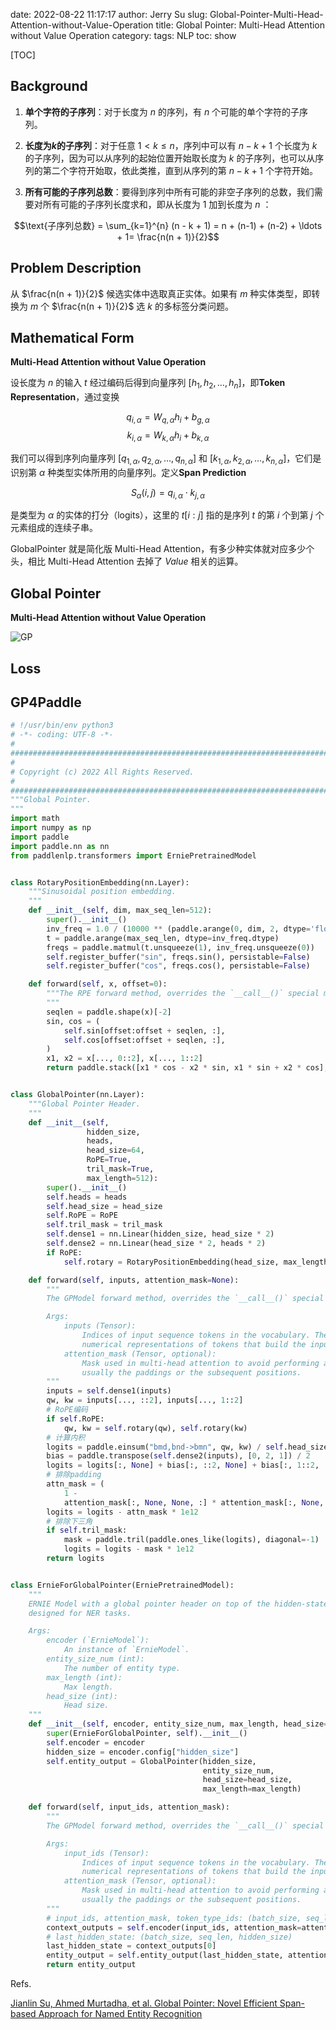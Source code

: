 date: 2022-08-22 11:17:17
author: Jerry Su
slug: Global-Pointer-Multi-Head-Attention-without-Value-Operation
title: Global Pointer: Multi-Head Attention without Value Operation
category: 
tags: NLP
toc: show

[TOC]

## Background

1. **单个字符的子序列**：对于长度为 $n$ 的序列，有 $n$ 个可能的单个字符的子序列。

2. **长度为$k$的子序列**：对于任意 $1 < k \leq n$，序列中可以有 $n - k + 1$ 个长度为 $k$ 的子序列，因为可以从序列的起始位置开始取长度为 $k$ 的子序列，也可以从序列的第二个字符开始取，依此类推，直到从序列的第 $n-k+1$ 个字符开始。

3. **所有可能的子序列总数**：要得到序列中所有可能的非空子序列的总数，我们需要对所有可能的子序列长度求和，即从长度为 1 加到长度为 $n$ ：

$$\text{子序列总数} = \sum_{k=1}^{n} (n - k + 1) = n + (n-1) + (n-2) + \ldots + 1=  \frac{n(n + 1)}{2}$$

## Problem Description

从 $\frac{n(n + 1)}{2}$ 候选实体中选取真正实体。如果有 $m$ 种实体类型，即转换为 $m$ 个 $\frac{n(n + 1)}{2}$ 选 $k$ 的多标签分类问题。

## Mathematical Form

**Multi-Head Attention without Value Operation**

设长度为 $n$ 的输入 $t$ 经过编码后得到向量序列 $[h_1, h_2, \ldots, h_n]$，即**Token Representation**，通过变换

$$q_{i, \alpha} = W_{q, \alpha} h_i + b_{g, \alpha}$$
$$k_{i, \alpha} = W_{k, \alpha} h_i + b_{k, \alpha}$$

我们可以得到序列向量序列 $[q_{1, \alpha}, q_{2, \alpha}, \ldots, q_{n, \alpha}]$ 和 $[k_{1, \alpha}, k_{2, \alpha}, \ldots, k_{n, \alpha}]$，它们是识别第 $\alpha$ 种类型实体所用的向量序列。定义**Span Prediction**

$$S_{\alpha}(i, j) = q_{i, \alpha} \cdot k_{j, \alpha}$$

是类型为 $\alpha$ 的实体的打分（logits），这里的 $t[i:j]$ 指的是序列 $t$ 的第 $i$ 个到第 $j$ 个元素组成的连续子串。

GlobalPointer 就是简化版 Multi-Head Attention，有多少种实体就对应多少个头，相比 Multi-Head Attention 去掉了 $Value$ 相关的运算。


## Global Pointer

**Multi-Head Attention without Value Operation**


![GP]({static}/images/GlobalPointer/GP.jpg)

## Loss

## GP4Paddle

```python
# !/usr/bin/env python3
# -*- coding: UTF-8 -*-
#
################################################################################
#
# Copyright (c) 2022 All Rights Reserved.
#
################################################################################
"""Global Pointer.
"""
import math
import numpy as np
import paddle
import paddle.nn as nn
from paddlenlp.transformers import ErniePretrainedModel


class RotaryPositionEmbedding(nn.Layer):
    """Sinusoidal position embedding.
    """
    def __init__(self, dim, max_seq_len=512):
        super().__init__()
        inv_freq = 1.0 / (10000 ** (paddle.arange(0, dim, 2, dtype='float32') / dim))
        t = paddle.arange(max_seq_len, dtype=inv_freq.dtype)
        freqs = paddle.matmul(t.unsqueeze(1), inv_freq.unsqueeze(0))
        self.register_buffer("sin", freqs.sin(), persistable=False)
        self.register_buffer("cos", freqs.cos(), persistable=False)

    def forward(self, x, offset=0):
        """The RPE forward method, overrides the `__call__()` special method.
        """
        seqlen = paddle.shape(x)[-2]
        sin, cos = (
            self.sin[offset:offset + seqlen, :],
            self.cos[offset:offset + seqlen, :],
        )
        x1, x2 = x[..., 0::2], x[..., 1::2]
        return paddle.stack([x1 * cos - x2 * sin, x1 * sin + x2 * cos], axis=-1).flatten(-2, -1)


class GlobalPointer(nn.Layer):
    """Global Pointer Header.
    """
    def __init__(self,
                 hidden_size,
                 heads,
                 head_size=64,
                 RoPE=True,
                 tril_mask=True,
                 max_length=512):
        super().__init__()
        self.heads = heads
        self.head_size = head_size
        self.RoPE = RoPE
        self.tril_mask = tril_mask
        self.dense1 = nn.Linear(hidden_size, head_size * 2)
        self.dense2 = nn.Linear(head_size * 2, heads * 2)
        if RoPE:
            self.rotary = RotaryPositionEmbedding(head_size, max_length)

    def forward(self, inputs, attention_mask=None):
        """
        The GPModel forward method, overrides the `__call__()` special method.

        Args:
            inputs (Tensor):
                Indices of input sequence tokens in the vocabulary. They are
                numerical representations of tokens that build the input sequence
            attention_mask (Tensor, optional):
                Mask used in multi-head attention to avoid performing attention to some unwanted positions,
                usually the paddings or the subsequent positions.
        """
        inputs = self.dense1(inputs)
        qw, kw = inputs[..., ::2], inputs[..., 1::2]
        # RoPE编码
        if self.RoPE:
            qw, kw = self.rotary(qw), self.rotary(kw)
        # 计算内积
        logits = paddle.einsum("bmd,bnd->bmn", qw, kw) / self.head_size ** 0.5
        bias = paddle.transpose(self.dense2(inputs), [0, 2, 1]) / 2
        logits = logits[:, None] + bias[:, ::2, None] + bias[:, 1::2, :, None]
        # 排除padding
        attn_mask = (
            1 -
            attention_mask[:, None, None, :] * attention_mask[:, None, :, None])
        logits = logits - attn_mask * 1e12
        # 排除下三角
        if self.tril_mask:
            mask = paddle.tril(paddle.ones_like(logits), diagonal=-1)
            logits = logits - mask * 1e12
        return logits


class ErnieForGlobalPointer(ErniePretrainedModel):
    """
    ERNIE Model with a global pointer header on top of the hidden-states output layer,
    designed for NER tasks.

    Args:
        encoder (`ErnieModel`):
            An instance of `ErnieModel`.
        entity_size_num (int):
            The number of entity type.
        max_length (int):
            Max length.
        head_size (int):
            Head size.
    """
    def __init__(self, encoder, entity_size_num, max_length, head_size=64):
        super(ErnieForGlobalPointer, self).__init__()
        self.encoder = encoder
        hidden_size = encoder.config["hidden_size"]
        self.entity_output = GlobalPointer(hidden_size,
                                           entity_size_num,
                                           head_size=head_size,
                                           max_length=max_length)

    def forward(self, input_ids, attention_mask):
        """
        The GPModel forward method, overrides the `__call__()` special method.

        Args:
            input_ids (Tensor):
                Indices of input sequence tokens in the vocabulary. They are
                numerical representations of tokens that build the input sequence
            attention_mask (Tensor, optional):
                Mask used in multi-head attention to avoid performing attention to some unwanted positions,
                usually the paddings or the subsequent positions.
        """
        # input_ids, attention_mask, token_type_ids: (batch_size, seq_len)
        context_outputs = self.encoder(input_ids, attention_mask=attention_mask)
        # last_hidden_state: (batch_size, seq_len, hidden_size)
        last_hidden_state = context_outputs[0]
        entity_output = self.entity_output(last_hidden_state, attention_mask)
        return entity_output
```

Refs.

[Jianlin Su, Ahmed Murtadha, et al. Global Pointer: Novel Efficient Span-based Approach for Named Entity Recognition](https://arxiv.org/pdf/2208.03054)